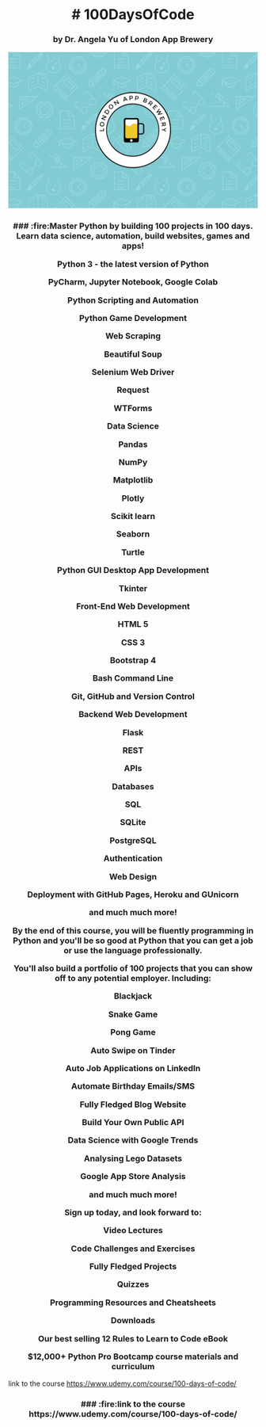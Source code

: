 <h1 align="center"> # 100DaysOfCode </h1>

<h3 align="center">by Dr. Angela Yu of London App Brewery</h3>

<p align="center">
  <img src="https://github.com/blinn26/100DaysOfCode/blob/main/LAB%20Wallpaper.jpg" alt="Header Image" />
</p>

<h3 align="center">### :fire:Master Python by building 100 projects in 100 days. Learn data science, automation, build websites, games and apps!

Python 3 - the latest version of Python

PyCharm, Jupyter Notebook, Google Colab

Python Scripting and Automation

Python Game Development

Web Scraping

Beautiful Soup

Selenium Web Driver

Request

WTForms

Data Science

Pandas

NumPy

Matplotlib

Plotly

Scikit learn

Seaborn

Turtle

Python GUI Desktop App Development

Tkinter

Front-End Web Development

HTML 5

CSS 3

Bootstrap 4

Bash Command Line

Git, GitHub and Version Control

Backend Web Development

Flask

REST

APIs

Databases

SQL

SQLite

PostgreSQL

Authentication

Web Design

Deployment with GitHub Pages, Heroku and GUnicorn

and much much more!

By the end of this course, you will be fluently programming in Python and you'll be so good at Python that you can get a
job or use the language professionally.

You'll also build a portfolio of 100 projects that you can show off to any potential employer. Including:

Blackjack

Snake Game

Pong Game

Auto Swipe on Tinder

Auto Job Applications on LinkedIn

Automate Birthday Emails/SMS

Fully Fledged Blog Website

Build Your Own Public API

Data Science with Google Trends

Analysing Lego Datasets

Google App Store Analysis

and much much more!

Sign up today, and look forward to:

Video Lectures

Code Challenges and Exercises

Fully Fledged Projects

Quizzes

Programming Resources and Cheatsheets

Downloads

Our best selling 12 Rules to Learn to Code eBook

$12,000+ Python Pro Bootcamp course materials and curriculum

</h3>

link to the course https://www.udemy.com/course/100-days-of-code/

 <h3 align="center">### :fire:link to the course https://www.udemy.com/course/100-days-of-code/ </h3>
